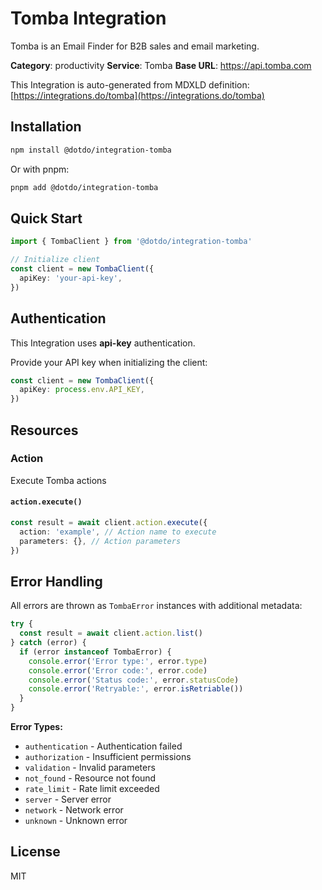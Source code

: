 # Tomba Integration

Tomba is an Email Finder for B2B sales and email marketing.

**Category**: productivity
**Service**: Tomba
**Base URL**: https://api.tomba.com

This Integration is auto-generated from MDXLD definition: [https://integrations.do/tomba](https://integrations.do/tomba)

## Installation

```bash
npm install @dotdo/integration-tomba
```

Or with pnpm:

```bash
pnpm add @dotdo/integration-tomba
```

## Quick Start

```typescript
import { TombaClient } from '@dotdo/integration-tomba'

// Initialize client
const client = new TombaClient({
  apiKey: 'your-api-key',
})
```

## Authentication

This Integration uses **api-key** authentication.

Provide your API key when initializing the client:

```typescript
const client = new TombaClient({
  apiKey: process.env.API_KEY,
})
```

## Resources

### Action

Execute Tomba actions

#### `action.execute()`

```typescript
const result = await client.action.execute({
  action: 'example', // Action name to execute
  parameters: {}, // Action parameters
})
```

## Error Handling

All errors are thrown as `TombaError` instances with additional metadata:

```typescript
try {
  const result = await client.action.list()
} catch (error) {
  if (error instanceof TombaError) {
    console.error('Error type:', error.type)
    console.error('Error code:', error.code)
    console.error('Status code:', error.statusCode)
    console.error('Retryable:', error.isRetriable())
  }
}
```

**Error Types:**

- `authentication` - Authentication failed
- `authorization` - Insufficient permissions
- `validation` - Invalid parameters
- `not_found` - Resource not found
- `rate_limit` - Rate limit exceeded
- `server` - Server error
- `network` - Network error
- `unknown` - Unknown error

## License

MIT
